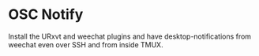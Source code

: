 OSC Notify
==========

Install the URxvt and weechat plugins and have desktop-notifications from weechat even over SSH and from inside TMUX.
